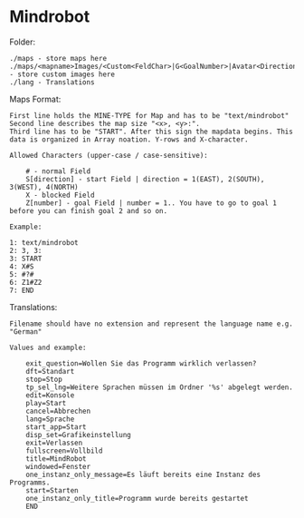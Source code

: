Mindrobot
=========

Folder:

	./maps - store maps here
	./maps/<mapname>Images/<Custom<FeldChar>|G<GoalNumber>|Avatar<Direction|Any>> - store custom images here
	./lang - Translations

Maps Format:

	First line holds the MINE-TYPE for Map and has to be "text/mindrobot"
	Second line describes the map size "<x>, <y>:".
	Third line has to be "START". After this sign the mapdata begins. This data is organized in Array noation. Y-rows and X-character.
	
	Allowed Characters (upper-case / case-sensitive):
		
		# - normal Field
		S[direction] - start Field | direction = 1(EAST), 2(SOUTH), 3(WEST), 4(NORTH)
		X - blocked Field
		Z[number] - goal Field | number = 1.. You have to go to goal 1 before you can finish goal 2 and so on.
	
	Example:
	
	1: text/mindrobot
	2: 3, 3:
	3: START
	4: X#S
	5: #?#
	6: Z1#Z2
	7: END
	
Translations:
	
	Filename should have no extension and represent the language name e.g. "German"
	
	Values and example:
	
		exit_question=Wollen Sie das Programm wirklich verlassen?
		dft=Standart
		stop=Stop
		tp_sel_lng=Weitere Sprachen müssen im Ordner '%s' abgelegt werden.
		edit=Konsole
		play=Start
		cancel=Abbrechen
		lang=Sprache
		start_app=Start
		disp_set=Grafikeinstellung
		exit=Verlassen
		fullscreen=Vollbild
		title=MindRobot
		windowed=Fenster
		one_instanz_only_message=Es läuft bereits eine Instanz des Programms.
		start=Starten
		one_instanz_only_title=Programm wurde bereits gestartet
		END